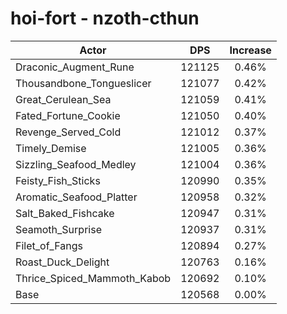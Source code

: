 # hoi-fort - nzoth-cthun
| Actor | DPS | Increase |
|---|:---:|:---:|
|Draconic_Augment_Rune|121125|0.46%|
|Thousandbone_Tongueslicer|121077|0.42%|
|Great_Cerulean_Sea|121059|0.41%|
|Fated_Fortune_Cookie|121050|0.40%|
|Revenge_Served_Cold|121012|0.37%|
|Timely_Demise|121005|0.36%|
|Sizzling_Seafood_Medley|121004|0.36%|
|Feisty_Fish_Sticks|120990|0.35%|
|Aromatic_Seafood_Platter|120958|0.32%|
|Salt_Baked_Fishcake|120947|0.31%|
|Seamoth_Surprise|120937|0.31%|
|Filet_of_Fangs|120894|0.27%|
|Roast_Duck_Delight|120763|0.16%|
|Thrice_Spiced_Mammoth_Kabob|120692|0.10%|
|Base|120568|0.00%|
